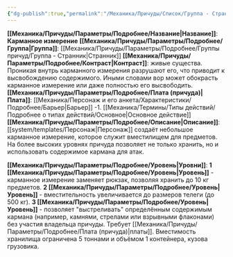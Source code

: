 ```yaml
---
{"dg-publish":true,"permalink":"/Механика/Причуды/Список/Группа - Странник/Карманное измерение/","noteIcon":"","created":"2025-07-30T10:44:50.060+03:00","updated":"2025-07-29T23:53:03.594+03:00"}
---
```


**[[Механика/Причуды/Параметры/Подробнее/Название\|Название]]**: **Карманное измерение**
**[[Механика/Причуды/Параметры/Подробнее/Группа\|Группа]]**: [[Механика/Причуды/Параметры/Подробнее/Группы причуд/Группа - Странник\|Странник]] 
**[[Механика/Причуды/Параметры/Подробнее/Контраст\|Контраст]]**: живые существа. Проникая внутрь карманного измерения разрушают его, что приводит к высвобождению содержимого. Иными словами вор может обокрасть карманное измерение или даже полностью его высвободить.
**[[Механика/Причуды/Параметры/Подробнее/Плата (причуда)\|Плата]]**: [[Механика/Персонаж и его анкета/Характеристики/Подробнее/Барьер\|Барьер]] -1. [[Механика/Термины/Типы действий/Подробнее о типах действий/Основное\|Основное действие]]
**[[Механика/Причуды/Параметры/Подробнее/Описание\|Описание]]**: [[system/templates/Персонаж\|Персонаж]] создаёт небольшое карманное измерение, которое служит вместилищем для предметов. На более высоких уровнях причуда позволяет не только хранить, но и использовать содержимое кармана для атак.

**[[Механика/Причуды/Параметры/Подробнее/Уровень\|Уровни]]**:
**1 [[Механика/Причуды/Параметры/Подробнее/Уровень\|Уровень]]** - карманное измерение заменяет рюкзак, позволяя хранить до 10 кг предметов.
**2 [[Механика/Причуды/Параметры/Подробнее/Уровень\|Уровень]]** - вместительность увеличивается до размеров телеги (до 500 кг).
**3 [[Механика/Причуды/Параметры/Подробнее/Уровень\|Уровень]]** - позволяет "выстреливать" определённым содержимым кармана (например, камнями, стрелами или взрывными флаконами) без участия владельца причуды. Требует [[Механика/Причуды/Параметры/Подробнее/Плата (причуда)\|платы]]. Вместимость хранилища ограничена 5 тоннами и объёмом 1 контейнера, кузова грузовика.